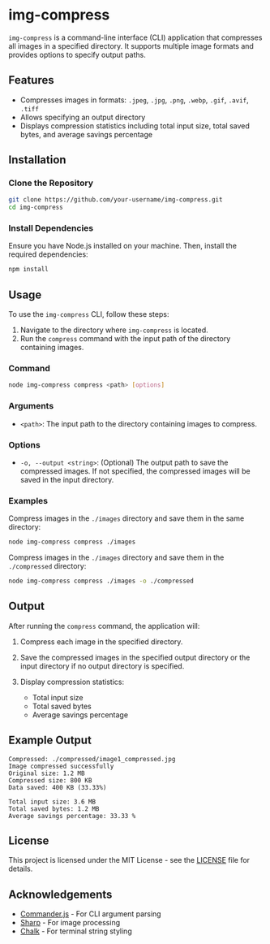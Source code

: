 # img-compress

`img-compress` is a command-line interface (CLI) application that compresses all images in a specified directory. It supports multiple image formats and provides options to specify output paths.

## Features

- Compresses images in formats: `.jpeg`, `.jpg`, `.png`, `.webp`, `.gif`, `.avif`, `.tiff`
- Allows specifying an output directory
- Displays compression statistics including total input size, total saved bytes, and average savings percentage

## Installation

### Clone the Repository

```bash
git clone https://github.com/your-username/img-compress.git
cd img-compress
```

### Install Dependencies

Ensure you have Node.js installed on your machine. Then, install the required dependencies:

```bash
npm install
```

## Usage

To use the `img-compress` CLI, follow these steps:

1. Navigate to the directory where `img-compress` is located.
2. Run the `compress` command with the input path of the directory containing images.

### Command

```bash
node img-compress compress <path> [options]
```

### Arguments

- `<path>`: The input path to the directory containing images to compress.

### Options

- `-o, --output <string>`: (Optional) The output path to save the compressed images. If not specified, the compressed images will be saved in the input directory.

### Examples

Compress images in the `./images` directory and save them in the same directory:

```bash
node img-compress compress ./images
```

Compress images in the `./images` directory and save them in the `./compressed` directory:

```bash
node img-compress compress ./images -o ./compressed
```

## Output

After running the `compress` command, the application will:

1. Compress each image in the specified directory.
2. Save the compressed images in the specified output directory or the input directory if no output directory is specified.
3. Display compression statistics:

   - Total input size
   - Total saved bytes
   - Average savings percentage

## Example Output

```plaintext
Compressed: ./compressed/image1_compressed.jpg
Image compressed successfully
Original size: 1.2 MB
Compressed size: 800 KB
Data saved: 400 KB (33.33%)

Total input size: 3.6 MB
Total saved bytes: 1.2 MB
Average savings percentage: 33.33 %
```

## License

This project is licensed under the MIT License - see the [LICENSE](LICENSE) file for details.

## Acknowledgements

- [Commander.js](https://github.com/tj/commander.js/) - For CLI argument parsing
- [Sharp](https://github.com/lovell/sharp) - For image processing
- [Chalk](https://github.com/chalk/chalk) - For terminal string styling
